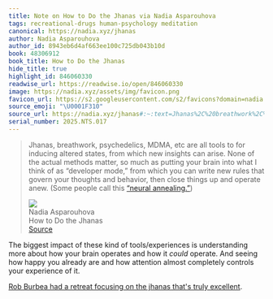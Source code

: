 ```yaml
---
title: Note on How to Do the Jhanas via Nadia Asparouhova
tags: recreational-drugs human-psychology meditation
canonical: https://nadia.xyz/jhanas
author: Nadia Asparouhova
author_id: 8943eb6d4af663ee100c725db043b10d
book: 48306912
book_title: How to Do the Jhanas
hide_title: true
highlight_id: 846060330
readwise_url: https://readwise.io/open/846060330
image: https://nadia.xyz/assets/img/favicon.png
favicon_url: https://s2.googleusercontent.com/s2/favicons?domain=nadia.xyz
source_emoji: "\U0001F310"
source_url: https://nadia.xyz/jhanas#:~:text=Jhanas%2C%20breathwork%2C%20psychedelics%2C,%28https%3A%2F%2Fopentheory.net%2F2019%2F11%2Fneural-annealing-toward-a-neural-theory-of-everything%2F%29%29
serial_number: 2025.NTS.017
---
```

> Jhanas, breathwork, psychedelics, MDMA, etc are all tools to for inducing altered states, from which new insights can arise. None of the actual methods matter, so much as putting your brain into what I think of as “developer mode,” from which you can write new rules that govern your thoughts and behavior, then close things up and operate anew. (Some people call this [“neural annealing.”](https://opentheory.net/2019/11/neural-annealing-toward-a-neural-theory-of-everything/))
> <div class="quoteback-footer"><div class="quoteback-avatar"><img class="mini-favicon" src="https://s2.googleusercontent.com/s2/favicons?domain=nadia.xyz"></div><div class="quoteback-metadata"><div class="metadata-inner"><span style="display:none">FROM:</span><div aria-label="Nadia Asparouhova" class="quoteback-author"> Nadia Asparouhova</div><div aria-label="How to Do the Jhanas" class="quoteback-title"> How to Do the Jhanas</div></div></div><div class="quoteback-backlink"><a target="_blank" aria-label="go to the full text of this quotation" rel="noopener" href="https://nadia.xyz/jhanas#:~:text=Jhanas%2C%20breathwork%2C%20psychedelics%2C,%28https%3A%2F%2Fopentheory.net%2F2019%2F11%2Fneural-annealing-toward-a-neural-theory-of-everything%2F%29%29" class="quoteback-arrow"> Source</a></div></div>

The biggest impact of these kind of tools/experiences is understanding more about how your brain operates and how it  *could* operate. And seeing how happy you already are and how attention almost completely controls your experience of it.

[Rob Burbea had a retreat focusing on the jhanas that's truly excellent](https://dharmaseed.org/retreats/4496/).